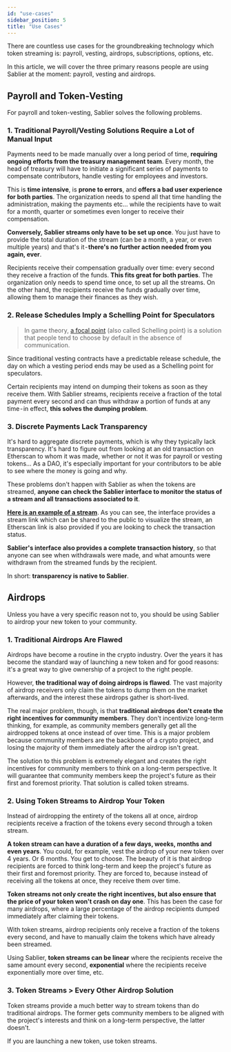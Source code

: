 ```yaml
---
id: "use-cases"
sidebar_position: 5
title: "Use Cases"
---
```


There are countless use cases for the groundbreaking technology which token streaming is: payroll, vesting, airdrops,
subscriptions, options, etc.

In this article, we will cover the three primary reasons people are using Sablier at the moment: payroll, vesting and
airdrops.

## Payroll and Token-Vesting

For payroll and token-vesting, Sablier solves the following problems.

### 1. Traditional Payroll/Vesting Solutions Require a Lot of Manual Input

Payments need to be made manually over a long period of time, **requiring ongoing efforts from the treasury management
team**. Every month, the head of treasury will have to initiate a significant series of payments to compensate
contributors, handle vesting for employees and investors.

This is **time intensive**, is **prone to errors**, and **offers a bad user experience for both parties**. The
organization needs to spend all that time handling the administration, making the payments etc… while the recipients
have to wait for a month, quarter or sometimes even longer to receive their compensation.

**Conversely, Sablier streams only have to be set up once**. You just have to provide the total duration of the stream
(can be a month, a year, or even multiple years) and that's it - **there's no further action needed from you again,
ever**.

Recipients receive their compensation gradually over time: every second they receive a fraction of the funds. **This
fits great for both parties**. The organization only needs to spend time once, to set up all the streams. On the other
hand, the recipients receive the funds gradually over time, allowing them to manage their finances as they wish.

### 2. Release Schedules Imply a Schelling Point for Speculators

> In game theory, [a focal point](<https://en.wikipedia.org/wiki/Focal_point_(game_theory)>) (also called Schelling
> point) is a solution that people tend to choose by default in the absence of communication.

Since traditional vesting contracts have a predictable release schedule, the day on which a vesting period ends may be
used as a Schelling point for speculators.

Certain recipients may intend on dumping their tokens as soon as they receive them. With Sablier streams, recipients
receive a fraction of the total payment every second and can thus withdraw a portion of funds at any time - in effect,
**this solves the dumping problem**.

### 3. Discrete Payments Lack Transparency

It's hard to aggregate discrete payments, which is why they typically lack transparency. It's hard to figure out from
looking at an old transaction on Etherscan to whom it was made, whether or not it was for payroll or vesting tokens… As
a DAO, it's especially important for your contributors to be able to see where the money is going and why.

These problems don't happen with Sablier as when the tokens are streamed, **anyone can check the Sablier interface to
monitor the status of a stream and all transactions associated to it**.

[**Here is an example of a stream**](https://app.sablier.com/stream/pro-5-36/). As you can see, the interface provides a
stream link which can be shared to the public to visualize the stream, an Etherscan link is also provided if you are
looking to check the transaction status.

**Sablier's interface also provides a complete transaction history**, so that anyone can see when withdrawals were made,
and what amounts were withdrawn from the streamed funds by the recipient.

In short: **transparency is native to Sablier**.

## Airdrops

Unless you have a very specific reason not to, you should be using Sablier to airdrop your new token to your community.

### 1. Traditional Airdrops Are Flawed

Airdrops have become a routine in the crypto industry. Over the years it has become the standard way of launching a new
token and for good reasons: it's a great way to give ownership of a project to the right people.

However, **the traditional way of doing airdrops is flawed**. The vast majority of airdrop receivers only claim the
tokens to dump them on the market afterwards, and the interest these airdrops gather is short-lived.

The real major problem, though, is that **traditional airdrops don't create the right incentives for community
members**. They don't incentivize long-term thinking, for example, as community members generally get all the airdropped
tokens at once instead of over time. This is a major problem because community members are the backbone of a crypto
project, and losing the majority of them immediately after the airdrop isn't great.

The solution to this problem is extremely elegant and creates the right incentives for community members to think on a
long-term perspective. It will guarantee that community members keep the project's future as their first and foremost
priority. That solution is called token streams.

### 2. Using Token Streams to Airdrop Your Token

Instead of airdropping the entirety of the tokens all at once, airdrop recipients receive a fraction of the tokens every
second through a token stream.

**A token stream can have a duration of a few days, weeks, months and even years**. You could, for example, vest the
airdrop of your new token over 4 years. Or 6 months. You get to choose. The beauty of it is that airdrop recipients are
forced to think long-term and keep the project's future as their first and foremost priority. They are forced to,
because instead of receiving all the tokens at once, they receive them over time.

**Token streams not only create the right incentives, but also ensure that the price of your token won't crash on day
one**. This has been the case for many airdrops, where a large percentage of the airdrop recipients dumped immediately
after claiming their tokens.

With token streams, airdrop recipients only receive a fraction of the tokens every second, and have to manually claim
the tokens which have already been streamed.

Using Sablier, **token streams can be linear** where the recipients receive the same amount every second,
**exponential** where the recipients receive exponentially more over time, etc.

### 3. Token Streams > Every Other Airdrop Solution

Token streams provide a much better way to stream tokens than do traditional airdrops. The former gets community members
to be aligned with the project's interests and think on a long-term perspective, the latter doesn't.

If you are launching a new token, use token streams.
